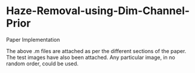 # Haze-Removal-using-Dim-Channel-Prior
Paper Implementation


The above .m files are attached as per the different sections of the paper.
The test images have also been attached. Any particular image, in no random order, could be used. 

